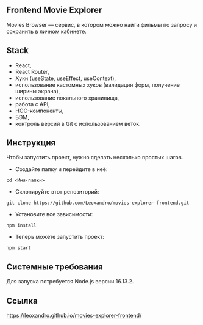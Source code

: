 ## Frontend Movie Explorer

Movies Browser — cервис, в котором можно найти фильмы по запросу и сохранить в личном кабинете.


## Stack

- React,
- React Router,
- Хуки (useState, useEffect, useContext),
- использование кастомных хуков (валидация форм, получение ширины экрана),
- использование локального хранилища,
- работа с API,
- HOC-компоненты,
- БЭМ,
- контроль версий в Git с использованием веток.


## Инструкция

Чтобы запустить проект, нужно сделать несколько простых шагов.

- Создайте папку и перейдите в неё:

```
cd <Имя-папки>
```

- Склонируйте этот репозиторий:

```
git clone https://github.com/Leoxandro/movies-explorer-frontend.git
```

- Установите все зависимости:

```
npm install
```

- Теперь можете запустить проект:

```
npm start
```

## Системные требования

Для запуска потребуется Node.js версии 16.13.2.


## Ссылка

https://leoxandro.github.io/movies-explorer-frontend/
